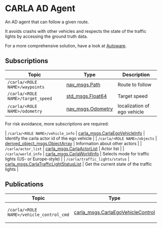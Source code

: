 # CARLA AD Agent

An AD agent that can follow a given route.

It avoids crashs with other vehicles and respects the state of the traffic lights by accessing the ground truth data.

For a more comprehensive solution, have a look at [Autoware](https://www.autoware.ai/).

## Subscriptions
| Topic                              | Type                | Description                 |
| ---------------------------------- | ------------------- | --------------------------- |
| `/carla/<ROLE NAME>/waypoints` | [nav_msgs.Path](http://docs.ros.org/api/nav_msgs/html/msg/Path.html) | Route to follow |
| `/carla/<ROLE NAME>/target_speed` | [std_msgs.Float64](http://docs.ros.org/api/std_msgs/html/msg/Float64.html) | Target speed |
| `/carla/<ROLE NAME>/odometry` | [nav_msgs.Odometry](http://docs.ros.org/en/api/nav_msgs/html/msg/Odometry.html) | localization of ego vehicle |

For risk avoidance, more subscriptions are required:

| `/carla/<ROLE NAME>/vehicle_info` | [carla_msgs.CarlaEgoVehicleInfo](https://github.com/carla-simulator/ros-carla-msgs/tree/master/msg/CarlaEgoVehicleInfo.msg) |  Identify the carla actor id of the ego vehicle |
| `/carla/<ROLE NAME>/objects` | [derived_object_msgs.ObjectArray](http://docs.ros.org/api/derived_object_msgs/html/msg/ObjectArray.html) | Information about other actors |
| `/carla/actor_list` | [carla_msgs.CarlaActorList](https://github.com/carla-simulator/ros-carla-msgs/tree/master/msg/CarlaActorList.msg) | Actor list |
| `/carla/world_info` | [carla_msgs.CarlaWorldInfo](https://github.com/carla-simulator/ros-carla-msgs/tree/master/msg/CarlaWorldInfo.msg) | Selects mode for traffic lights (US- or Europe-style) |
| `/carla/traffic_lights/status` | [carla_msgs.CarlaTrafficLightStatusList](https://github.com/carla-simulator/ros-carla-msgs/tree/master/msg/CarlaTrafficLightStatusList.msg) | Get the current state of the traffic lights |

## Publications

| Topic                              | Type                | Description                 |
| ---------------------------------- | ------------------- | --------------------------- |
| `/carla/<ROLE NAME>/vehicle_control_cmd` | [carla_msgs.CarlaEgoVehicleControl](https://github.com/carla-simulator/ros-carla-msgs/tree/master/msg/CarlaEgoVehicleControl.msg) | Vehicle control command |
